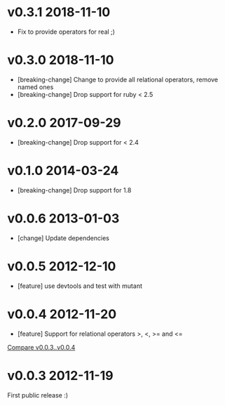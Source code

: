 # v0.3.1 2018-11-10

* Fix to provide operators for real ;)

# v0.3.0 2018-11-10

* [breaking-change] Change to provide all relational operators, remove named ones
* [breaking-change] Drop support for ruby < 2.5

# v0.2.0 2017-09-29

* [breaking-change] Drop support for < 2.4

# v0.1.0 2014-03-24

* [breaking-change] Drop support for 1.8

# v0.0.6 2013-01-03

* [change] Update dependencies

# v0.0.5 2012-12-10

* [feature] use devtools and test with mutant

# v0.0.4 2012-11-20

* [feature] Support for relational operators >, <, >= and <=

[Compare v0.0.3..v0.0.4](https://github.com/mbj/auom/compare/v0.0.3...v0.0.4)

# v0.0.3 2012-11-19

First public release :)
